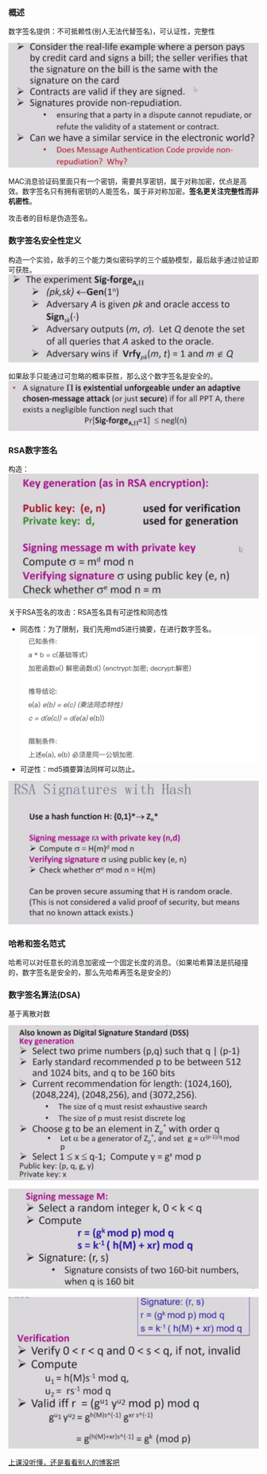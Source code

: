 ### 概述

数字签名提供：不可抵赖性(别人无法代替签名)，可认证性，完整性

![image-20230607081654426](../img/5.25/image-20230607081654426.png)

MAC消息验证码里面只有一个密钥，需要共享密钥，属于对称加密，优点是高效。数字签名只有拥有密钥的人能签名，属于非对称加密。**签名更关注完整性而非机密性**。

攻击者的目标是伪造签名。

### 数字签名安全性定义

构造一个实验，敌手的三个能力类似密码学的三个威胁模型，最后敌手通过验证即可获胜。![image-20230607082612180](../img/5.25/image-20230607082612180.png)

如果敌手只能通过可忽略的概率获胜，那么这个数字签名是安全的。![image-20230607083302386](../img/5.25/image-20230607083302386.png)

### RSA数字签名

构造：![image-20230607083417873](../img/5.25/image-20230607083417873.png)

关于RSA签名的攻击：RSA签名具有可逆性和同态性

- 同态性：为了限制，我们先用md5进行摘要，在进行数字签名。![image-20230607084533740](../img/5.25/image-20230607084533740.png)
- 可逆性：md5摘要算法同样可以防止。

![image-20230607084756349](../img/5.25/image-20230607084756349.png)

### 哈希和签名范式

哈希可以对任意长的消息加密成一个固定长度的消息。（如果哈希算法是抗碰撞的，数字签名是安全的，那么先哈希再签名是安全的）

### 数字签名算法(DSA)

基于离散对数

![image-20230607085847540](../img/5.25/image-20230607085847540.png)

![image-20230607085900731](../img/5.25/image-20230607085900731.png)

![image-20230607090028772](../img/5.25/image-20230607090028772.png)

[上课没听懂，还是看看别人的博客吧](https://blog.csdn.net/aaqian1/article/details/89299520)